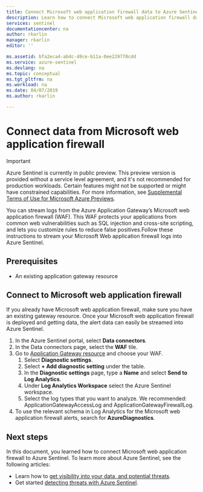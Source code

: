 ```yaml
---
title: Connect Microsoft web application firewall data to Azure Sentinel Preview| Microsoft Docs
description: Learn how to connect Microsoft web application firewall data to Azure Sentinel.
services: sentinel
documentationcenter: na
author: rkarlin
manager: rkarlin
editor: ''

ms.assetid: bfa2eca4-abdc-49ce-b11a-0ee229770cdd
ms.service: azure-sentinel
ms.devlang: na
ms.topic: conceptual
ms.tgt_pltfrm: na
ms.workload: na
ms.date: 04/07/2019
ms.author: rkarlin

---
```

# Connect data from Microsoft web application firewall

> [!IMPORTANT]
> Azure Sentinel is currently in public preview.
> This preview version is provided without a service level agreement, and it's not recommended for production workloads. Certain features might not be supported or might have constrained capabilities. 
> For more information, see [Supplemental Terms of Use for Microsoft Azure Previews](https://azure.microsoft.com/support/legal/preview-supplemental-terms/).

You can stream logs from the Azure Application Gateway’s Microsoft web application firewall (WAF). This WAF protects your applications from common web vulnerabilities such as SQL injection and cross-site scripting, and lets you customize rules to reduce false positives.​ Follow these instructions to stream your Microsoft Web application firewall logs into Azure Sentinel.​


## Prerequisites

- An existing application gateway resource

## Connect to Microsoft web application firewall

If you already have Microsoft web application firewall, make sure you have an existing gateway resource.
Once your Microsoft web application firewall is deployed and getting data, the alert data can easily be streamed into Azure Sentinel.
	
1. In the Azure Sentinel portal, select **Data connectors**.
1. In the Data connectors page, select the **WAF** tile.
1. Go to [Application Gateway resource](https://ms.portal.azure.com/#blade/HubsExtension/BrowseAllResourcesBlade/resourceType/Microsoft.Network%2FapplicationGateways) and choose your WAF.​
    1. Select **Diagnostic settings**.​
    1. Select **+ Add diagnostic setting** under the table.​
    1. In the **Diagnostic settings** page, type a **Name** and select **Send to Log Analytics**.
    1. Under **Log Analytics Workspace** select the Azure Sentinel workspace.​
    1. Select the log types that you want to analyze. We recommended: ApplicationGatewayAccessLog and ApplicationGatewayFirewallLog.​
1. To use the relevant schema in Log Analytics for the Microsoft web application firewall alerts, search for **AzureDiagnostics**.

## Next steps
In this document, you learned how to connect Microsoft web application firewall to Azure Sentinel. To learn more about Azure Sentinel, see the following articles:
- Learn how to [get visibility into your data, and potential threats](quickstart-get-visibility.md).
- Get started [detecting threats with Azure Sentinel](tutorial-detect-threats.md).
